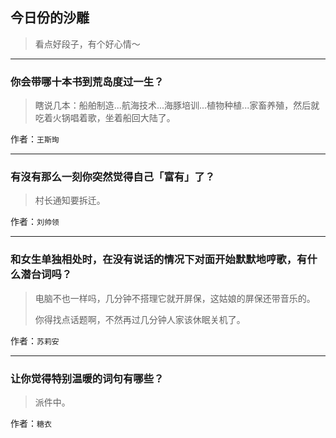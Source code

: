 ## 今日份的沙雕

> 看点好段子，有个好心情～


 
---

### 你会带哪十本书到荒岛度过一生？

> 瞎说几本：船舶制造...航海技术...海豚培训...植物种植...家畜养殖，然后就吃着火锅唱着歌，坐着船回大陆了。


作者：`王斯珣`

---

### 有沒有那么一刻你突然觉得自己「富有」了？

> 村长通知要拆迁。


作者：`刘帅领`

---

### 和女生单独相处时，在没有说话的情况下对面开始默默地哼歌，有什么潜台词吗？

> 电脑不也一样吗，几分钟不搭理它就开屏保，这姑娘的屏保还带音乐的。
> 
> 你得找点话题啊，不然再过几分钟人家该休眠关机了。


作者：`苏莉安`

---

### 让你觉得特别温暖的词句有哪些？

> 派件中。


作者：`糖衣`